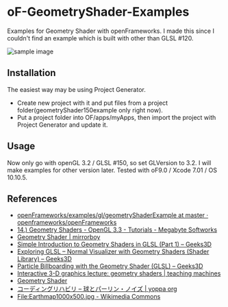 # oF-GeometryShader-Examples

Examples for Geometry Shader with openFrameworks. I made this since I couldn't find an example which is built with other than GLSL #120.

![sample image](http://i.imgur.com/X3FG2PR.png "sample image")

## Installation

The easiest way may be using Project Generator. 

* Create new project with it and put files from a project folder(geometryShader150example only right now).
* Put a project folder into OF/apps/myApps, then import the project with Project Generator and update it. 

## Usage

Now only go with openGL 3.2 / GLSL #150, so set GLVersion to 3.2. I will make examples for other version later.
Tested with oF9.0 / Xcode 7.01 / OS 10.10.5.

## References

* [openFrameworks/examples/gl/geometryShaderExample at master · openframeworks/openFrameworks](https://github.com/openframeworks/openFrameworks/tree/master/examples/gl/geometryShaderExample)
* [14.) Geometry Shaders - OpenGL 3.3 - Tutorials - Megabyte Softworks](http://www.mbsoftworks.sk/index.php?page=tutorials&series=1&tutorial=17)
* [Geometry Shader | mirrorboy](http://mirror.boy.jp/?cat=80)
* [Simple Introduction to Geometry Shaders in GLSL (Part 1) – Geeks3D](http://www.geeks3d.com/20111111/simple-introduction-to-geometry-shaders-glsl-opengl-tutorial-part1/)
* [Exploring GLSL – Normal Visualizer with Geometry Shaders (Shader Library) – Geeks3D](http://www.geeks3d.com/20130905/exploring-glsl-normal-visualizer-with-geometry-shaders-shader-library/)
* [Particle Billboarding with the Geometry Shader (GLSL) – Geeks3D](http://www.geeks3d.com/20140815/particle-billboarding-with-the-geometry-shader-glsl/)
* [Interactive 3-D graphics lecture: geometry shaders | teaching machines](http://www.twodee.org/weblog/?p=805)
* [Geometry Shader](http://learnopengl.com/#!Advanced-OpenGL/Geometry-Shader)
* [コーディングリハビリ – 球とパーリン・ノイズ | yoppa org](http://yoppa.org/blog/6114.html)
* [File:Earthmap1000x500.jpg - Wikimedia Commons](https://commons.wikimedia.org/wiki/File:Earthmap1000x500.jpg)

